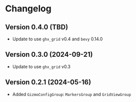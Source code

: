 # Changelog

## Version 0.4.0 (TBD)

- Update to use `ghx_grid` v0.4 and `bevy` 0.14.0

## Version 0.3.0 (2024-09-21)

- Update to use `ghx_grid` v0.3

## Version 0.2.1 (2024-05-16)

- Added `GizmoConfigGroup`: `MarkersGroup` and `GridViewGroup` 

